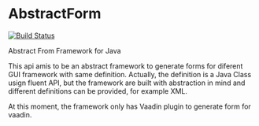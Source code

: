 AbstractForm
============
[![Build Status](https://travis-ci.org/frincon/abstractform.png?branch=master)](https://travis-ci.org/frincon/abstractform)

Abstract From Framework for Java

This api amis to be an abstract framework to generate forms for diferent GUI framework with same definition. Actually, the definition is a Java Class usign fluent API, but the framework are built with abstraction in mind and different definitions can be provided, for example XML.

At this moment, the framework only has Vaadin plugin to generate form for vaadin.
